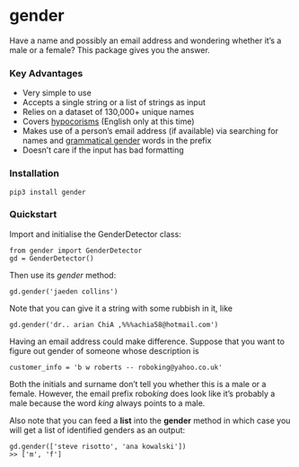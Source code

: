 # gender
Have a name and possibly an email address and wondering whether it’s a male or a female? This package gives you the answer. 

### Key Advantages

* Very simple to use
* Accepts a single string or a list of strings as input
* Relies on a dataset of 130,000+ unique names
* Covers [hypocorisms](https://en.wikipedia.org/wiki/Hypocorism) (English only at this time)
* Makes use of a person’s email address (if available) via searching for names and [grammatical gender](https://en.wikipedia.org/wiki/Grammatical_gender) words in the prefix
* Doesn’t care if the input has bad formatting

### Installation
`pip3 install gender`

### Quickstart
Import and initialise the GenderDetector class:

```
from gender import GenderDetector
gd = GenderDetector()
```

Then use its *gender* method:
```
gd.gender('jaeden collins')
```
Note that you can give it a string with some rubbish in it, like
```
gd.gender('dr.. arian ChiA ,%%%achia58@hotmail.com')
```
Having an email address could make difference. Suppose that you want to figure out gender of someone whose description is 
```
customer_info = 'b w roberts -- roboking@yahoo.co.uk'
```
Both the initials and surname don’t tell you whether this is a male or a female. However, the email prefix robo*king* does look like it’s probably a male because the word *king* always points to a male.

Also note that you can feed a **list**  into the **gender** method in which case you will get a list of identified genders as an output:
```
gd.gender(['steve risotto', 'ana kowalski'])
>> ['m', 'f']
```